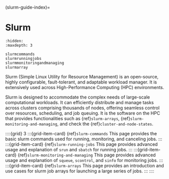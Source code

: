 (slurm-guide-index)=
# Slurm

```{toctree}
:hidden:
:maxdepth: 3

slurmcommands
slurmrunningjobs
slurmmonitoringandmanaging
slurmarray
```

Slurm (Simple Linux Utility for Resource Management) is an open-source, highly configurable, fault-tolerant, and adaptable workload manager. It is extensively used across High-Performance Computing (HPC) environments.

Slurm is designed to accommodate the complex needs of large-scale computational workloads. It can efficiently distribute and manage tasks across clusters comprising thousands of nodes, offering seamless control over resources, scheduling, and job queuing.
It is the software on the HPC that provides functionalities such as {ref}`slurm-arrays`, {ref}`slurm-monitoring-and-managing`, and check the {ref}`cluster-and-node-states`.

::::{grid} 3
:::{grid-item-card} {ref}`slurm-commands`
This page provides the basic slurm commands used for running, monitoring, and canceling jobs.
:::
:::{grid-item-card} {ref}`slurm-running-jobs`
This page provides advanced usage and explanation of `srun` and `sbatch` for running jobs.
:::
:::{grid-item-card} {ref}`slurm-monitoring-and-managing`
This page provides advanced usage and explanation of `squeue`, `scontrol`, and `sinfo` for monitoring jobs.
:::
:::{grid-item-card} {ref}`slurm-arrays`
This page provides an introduction and use cases for slurm job arrays for launching a large series of jobs.
:::
::::
